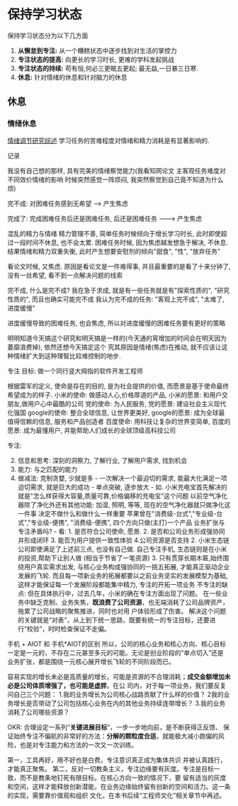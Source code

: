 # 保持学习状态

保持学习状态分为以下几方面
1. **从懈怠到专注:**  从一个糟糕状态中逐步找到对生活的掌控力
2. **专注状态的提高:**  向更长的学习时长, 更难的学科发起挑战
3. **专注状态的持续:**  苟有恒,何必三更眠五更起; 最无益,一日暴三日寒.
4. **休息:** 针对情绪的休息和针对脑力的休息


## 休息

### 情绪休息
[情绪调节研究综述](https://www.hanspub.org/journal/PaperInformation?paperID=27124)
学习任务的苦难程度对情绪和精力消耗是有显著影响的.

记录

我没有自己想的那样, 具有完美的情绪察觉能力(我看知网论文  主客观任务难度对不同效价情绪的影响 
时候突然感觉一阵烦闷, 我突然察觉到自己竟不知道为什么烦)

完不成: 对困难任务感到无希望 --> 产生焦虑

完成了: 完成困难任务后还是困难任务, 后还是困难任务 ---> 产生焦虑

混乱的精力与情绪
精力管理不善, 简单任务时候倾向于增长学习时长, 此时即使超过一段时间不休息, 也不会太累.
困难任务时候, 因为焦虑越发想急于解决, 不休息. 结果情绪和精力双重失衡, 此时产生想要安慰剂的倾向"甜食", "性", "放弃任务"


看论文时候, 又焦虑. 原因是看论文是一件难得事, 并且最重要的是看了十来分钟了, 没有一丝希望, 看不到一点解决问题的线索

完不成, 什么是完不成? 我在急于求成, 就是有一些任务就是有"探索性质的", "研究性质的", 而且也确实可能完不成
我认为完不成的任务: "客观上完不成", "太难了, 进度缓慢"

进度缓慢导致的困难任务, 也会焦虑, 所以对进度缓慢的困难任务要有更好的策略

明明知道今天搞这个研究和明天搞是一样的(今天通的宵增加的时间会在明天因为萎靡浪费掉), 依然还想今天搞定这个
究其原因是情绪(焦虑)在推动, 就不应该让这种情绪扩大到这种理智比较难控制的地步.



专注
    目标: 做一个同行竖大拇指的软件开发工程师
    
根据雷军的定义, 使命是存在的目的, 是为社会提供的价值, 而愿景是基于使命最终希望成为的样子.
小米的使命: 做感动人心,价格厚道的产品, 小米的愿景: 和用户交朋友,做用户心中最酷的公司
党的使命: 为人民服务, 党的愿景: 建设社会主义现代化强国
google的使命: 整合全球信息, 让世界更美好, google的愿景: 成为全球最值得信赖的信息, 服务和产品创造者
百度使命: 用科技让复杂的世界变简单, 百度的愿景: 成为最懂用户, 并能帮助人们成长的全球顶级高科技公司

 专注:


2. 信息和思考: 深刻的洞察力, 了解行业, 了解用户需求, 找到机会
3. 能力: 与之匹配的能力
4. 做减法: 
   克制贪婪, 少就是多
       - 一次解决一个最迫切的需求, 能最大化满足一项迫切需求, 就是巨大的成功
       - 单点突破, 逐步放大
       - 如. 小米充电宝首先解决的就是"怎么样获得大容量,质量可靠,价格偏移的充电宝"这个问题
            以前空气净化器除了净化外还有其他功能: 加湿, 照明, 等等, 现在的空气净化器就只做净化这一件事
    决定不做什么和做什么一样重要
        苹果曾在"消费级-台式","专业级-台式","专业级-便携", "消费级-便携", 四个方向只做(主打)一个产品
    业务扩张与专注矛盾吗?
        - 看: 1. 是否符合公司使命, 愿景.  2. 是否和公司业务形成强协同并形成闭环 3. 能否为用户提供一致性体验 4.公司资源是否支持
              2. 小米生态链公司即使满足了上述前三点, 也没有自己做. 自己专注手机, 生态链则是在小米的投资,帮助下让别人做
   (相当于节省了一笔资源)
              3. 只有贯穿长期木匾,始终围绕用户真实需求出发, 与核心业务构成强协同的一挑五拓展, 才能真正驱动企业发展的飞轮.
                 而且每一项新业务的拓展都要以之前业务坚实的发展模型为基础, 这样才能保证每一个发展阶段都能集中精力, 专注的开拓一项业务
不专注的缺点:
   但在具体执行中，过去几年，小米的确在专注方面出现了问题。
   在一些业务中缺乏克制、业务失焦，**既浪费了公司资源**，也无端消耗了公司品牌资产，拖累了公司战略的聚焦推进，同时也对用
   户体验形成了伤害。
   解决这个问题的关键就是“对表”，从上到下统一思路，既要有统一的专注目标，还要进行“校验”，时时检查保证不走偏。
    
手机 + AIOT 和 手机*AIOT的区别
所以，公司的核心业务和核心方向、核心目标一定是一元的，不存在二元甚至多元的可能。无论是创业阶段的“单点切入”还是
业务扩张，都是围绕一元核心展开增长飞轮的不同阶段而已。

容易实现的增长未必是高质量的增长，可能是资源的不合理消耗；**成交金额增加未必是公司体质增强了，也可能是虚胖**。在公
司内，对于每一项业务，我们要反复问自己三个问题：
1.我的业务增长为公司核心战路贡献了什么样的价值？
2我的业务增长是否带动了公司包括核心业务在内的其他业务持续连带增长？
3.我的业务消耗了公司哪些资源？

OKR: 合理设定一系列“**关键进展目标**”，一步一步地向前，是不断获得正反馈、
保证始终专注不偏航的非常好的方法：**分解的颗粒度合适**，就能极大减小跑偏的风险，也是对专注能力和方法的一次又一次训练。

第一，工具再好，用不好也是白费。专注意识真正成为集体共识
并被认真践行，才能真正聚焦。
第二，反对一切教条主义，专注边缘要有灰度。专注是目标一致，而不是教条地钉死有限目标。在核心方向一致的情况下，要
留有适当的灰度和空间，这样才能释放创新潜能，在业务边缘始终留有创新的空间和活力。这一条的实现，需要靠价值观和组织
文化，在本书后续“工程师文化”相关章节中再述。
